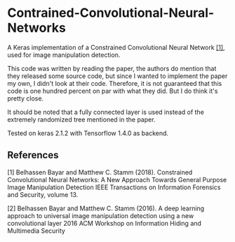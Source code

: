 # Contrained-Convolutional-Neural-Networks
A Keras implementation of a Constrained Convolutional Neural Network [[1]](#1), used for image manipulation detection. 

This code was written by reading the paper, the authors do mention that they released some source code, but since I wanted to implement the paper my own, I didn't look at their code. Therefore, it is not guaranteed that this code is one hundred percent on par with what they did. But I do think it's pretty close.  

It should be noted that a fully connected layer is used instead of the extremely randomized tree mentioned in the paper. 

Tested on keras 2.1.2 with Tensorflow 1.4.0 as backend.

## References
<a id="1">[1]</a> 
Belhassen Bayar and Matthew C. Stamm  (2018). 
Constrained Convolutional Neural Networks: A New Approach Towards General Purpose Image Manipulation Detection
IEEE Transactions on Information Forensics and Security, volume 13.

<a id="2">[2]</a> 
Belhassen Bayar and Matthew C. Stamm  (2016). 
A deep learning approach to universal image manipulation detection using a new convolutional layer
2016 ACM Workshop on Information Hiding and Multimedia Security
